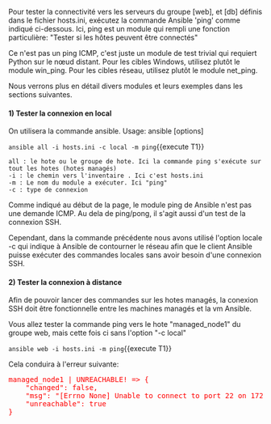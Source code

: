

Pour tester la connectivité vers les serveurs du groupe [web], et [db] définis dans le fichier hosts.ini, exécutez la commande Ansible 'ping' comme indiqué ci-dessous. 
Ici, ping est un module qui rempli une fonction particulière: "Tester si les hôtes peuvent être connectés"

Ce n'est pas un ping ICMP, c'est juste un module de test trivial qui requiert Python sur le nœud distant.
Pour les cibles Windows, utilisez plutôt le module win_ping.
Pour les cibles réseau, utilisez plutôt le module net_ping.

Nous verrons plus en détail divers modules et leurs exemples dans les sections suivantes.

#### 1) Tester la connexion en local
On utilisera la commande ansible.
Usage: ansible <host-pattern> [options] 

`ansible all -i hosts.ini -c local -m ping`{{execute T1}}

    all : le hote ou le groupe de hote. Ici la commande ping s'exécute sur tout les hotes (hotes managés)
    -i : le chemin vers l'inventaire . Ici c'est hosts.ini
    -m : Le nom du module a exécuter. Ici "ping"
    -c : type de connexion
    

Comme indiqué au début de la page, le module ping de Ansible n'est pas une demande ICMP. Au dela de ping/pong, il s'agit aussi d'un test
de la connexion SSH.

Cependant, dans la commande précédente nous avons utilisé l'option locale -c qui indique à Ansible de contourner le réseau afin que le client Ansible puisse exécuter des commandes locales sans avoir besoin d'une connexion SSH.

#### 2) Tester la connexion à distance
Afin de pouvoir lancer des commandes sur les hotes managés, la conexion SSH doit être fonctionnelle entre les machines managés et la vm Ansible.

Vous allez tester la commande ping vers le hote "managed_node1" du groupe web, mais cette fois ci sans l'option "-c local"

`ansible web -i hosts.ini -m ping`{{execute T1}}

Cela conduira à l'erreur suivante:

<pre style="color: red">
managed_node1 | UNREACHABLE! => {
    "changed": false,
    "msg": "[Errno None] Unable to connect to port 22 on 172.19.0.3",
    "unreachable": true
}
</pre>




